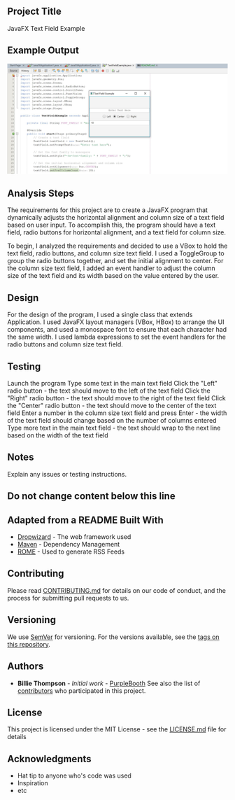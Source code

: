 ## Project Title
JavaFX Text Field Example

## Example Output
![Screenshot](README.JPG)
## Analysis Steps
The requirements for this project are to create a JavaFX program that dynamically adjusts the horizontal alignment and column size of a text field based on user input. To accomplish this, the program should have a text field, radio buttons for horizontal alignment, and a text field for column size.

To begin, I analyzed the requirements and decided to use a VBox to hold the text field, radio buttons, and column size text field. I used a ToggleGroup to group the radio buttons together, and set the initial alignment to center. For the column size text field, I added an event handler to adjust the column size of the text field and its width based on the value entered by the user.

## Design
For the design of the program, I used a single class that extends Application. I used JavaFX layout managers (VBox, HBox) to arrange the UI components, and used a monospace font to ensure that each character had the same width. I used lambda expressions to set the event handlers for the radio buttons and column size text field.

## Testing
Launch the program
Type some text in the main text field
Click the "Left" radio button - the text should move to the left of the text field
Click the "Right" radio button - the text should move to the right of the text field
Click the "Center" radio button - the text should move to the center of the text field
Enter a number in the column size text field and press Enter - the width of the text field should change based on the number of columns entered
Type more text in the main text field - the text should wrap to the next line based on the width of the text field
## Notes
Explain any issues or testing instructions.
## Do not change content below this line
## Adapted from a README Built With
* [Dropwizard](http://www.dropwizard.io/1.0.2/docs/) - The web framework
used
* [Maven](https://maven.apache.org/) - Dependency Management
* [ROME](https://rometools.github.io/rome/) - Used to generate RSS Feeds
## Contributing
Please read
[CONTRIBUTING.md](https://gist.github.com/PurpleBooth/b24679402957c63ec426
) for details on our code of conduct, and the process for submitting pull
requests to us.
## Versioning
We use [SemVer](http://semver.org/) for versioning. For the versions
available, see the [tags on this
repository](https://github.com/your/project/tags).
## Authors
* **Billie Thompson** - *Initial work* -
[PurpleBooth](https://github.com/PurpleBooth)
See also the list of
[contributors](https://github.com/your/project/contributors) who
participated in this project.
## License
This project is licensed under the MIT License - see the
[LICENSE.md](LICENSE.md) file for details
## Acknowledgments
* Hat tip to anyone who's code was used
* Inspiration
* etc

